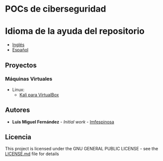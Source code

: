 # POCs de ciberseguridad

# Idioma de la ayuda del repositorio

* [Inglés](README.en-GB.md)
* [Español](README.md)

## Proyectos

### Máquinas Virtuales

* Linux:
    * [Kali para VirtualBox](Documentation/es/Projects/VM/Linux/Kali/doc_kali.es-ES.md)

## Autores

* **Luis Miguel Fernández** - *Initial work* - [lmfespinosa](https://github.com/lmfespinosa)

## Licencia

This project is licensed under the GNU GENERAL PUBLIC LICENSE - see the [LICENSE.md](LICENSE.md) file for details
